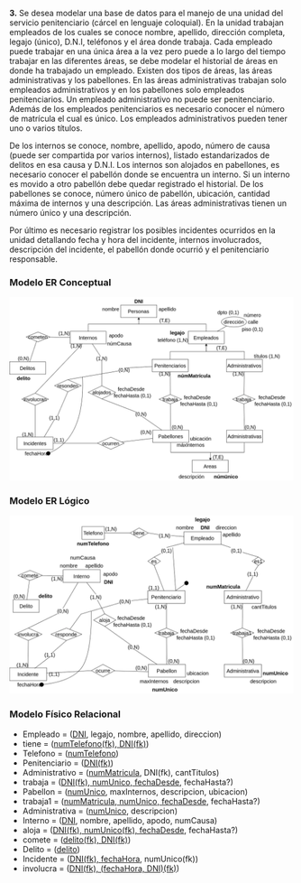 **3.** Se desea modelar una base de datos para el manejo de una unidad del servicio penitenciario (cárcel en lenguaje coloquial). En la unidad trabajan empleados de los cuales se conoce nombre, apellido, dirección completa, legajo (único), D.N.I, teléfonos y el área donde trabaja. Cada empleado puede trabajar en una única área a la vez pero puede a lo largo del tiempo trabajar en las diferentes áreas, se debe modelar el historial de áreas en donde ha trabajado un empleado. Existen dos tipos de áreas, las áreas administrativas y los pabellones. En las áreas administrativas trabajan solo empleados administrativos y en los pabellones solo empleados penitenciarios. Un empleado administrativo no puede ser penitenciario. Además de los empleados penitenciarios es necesario conocer el número de matrícula el cual es único. Los empleados administrativos pueden tener uno o varios títulos.

De los internos se conoce, nombre, apellido, apodo, número de causa (puede ser compartida por varios internos), listado estandarizados de delitos en esa causa y D.N.I. Los internos son alojados en pabellones, es necesario conocer el pabellón donde se encuentra un interno. Si un interno es movido a otro pabellón debe quedar registrado el historial. De los pabellones se conoce, número único de pabellón, ubicación, cantidad máxima de internos y una descripción. Las áreas administrativas tienen un número único y una descripción.

Por último es necesario registrar los posibles incidentes ocurridos en la unidad detallando fecha y hora del incidente, internos involucrados, descripción del incidente, el pabellón donde ocurrió y el penitenciario responsable.


### Modelo ER Conceptual
![ejercicio3_Conceptual](../../Practica2/Parte1/drawios-png/ejercicio03P2_Conceptual.drawio.png)

### Modelo ER Lógico
![ejercicio3_Lógico](../../Practica2/Parte1/drawios-png/ejercicio03P2_Logico.drawio.png)

### Modelo Físico Relacional

- Empleado = (<u>DNI</u>, legajo, nombre, apellido, direccion)
- tiene = (<u>numTelefono(fk), DNI(fk)</u>)
- Telefono = (<u>numTelefono</u>)
- Penitenciario = (<u>DNI(fk)</u>)
- Administrativo = (<u>numMatricula</u>, DNI(fk), cantTitulos)
- trabaja = (<u>DNI(fk), numUnico, fechaDesde</u>, fechaHasta?)
- Pabellon = (<u>numUnico</u>, maxInternos, descripcion, ubicacion)
- trabaja1 = (<u>numMatricula, numUnico, fechaDesde</u>, fechaHasta?)
- Administrativa = (<u>numUnico</u>, descripcion)
- Interno = (<u>DNI</u>, nombre, apellido, apodo, numCausa)
- aloja = (<u>DNI(fk), numUnico(fk), fechaDesde</u>, fechaHasta?)
- comete = (<u>delito(fk), DNI(fk)</u>)
- Delito = (<u>delito</u>)
- Incidente = (<u>DNI(fk), fechaHora</u>, numUnico(fk))
- involucra = (<u>DNI(fk), (fechaHora, DNI)(fk)</u>)



